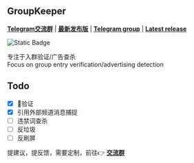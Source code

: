 ## GroupKeeper

__[Telegram交流群](https://t.me/oyDevelopersClub)__ | __[最新发布版](https://github.com/OoooYoung/TelegramSafetyKeeper/releases/latest)__ | __[Telegram group](https://t.me/oyDevelopersClub)__ | __[Latest release](https://github.com/OoooYoung/TelegramSafetyKeeper/releases/latest)__

![Static Badge](https://img.shields.io/badge/Node-18.x-green?style=plastic)

专注于入群验证/广告查杀  
Focus on group entry verification/advertising detection

## Todo
- [x] 🤖验证
- [x] 引用外部频道消息捕捉
- [ ] 违禁词查杀
- [ ] 反垃圾
- [ ] 反刷屏

提建议，提反馈，需要定制，前往👉 __[交流群](https://t.me/oyDevelopersClub)__
